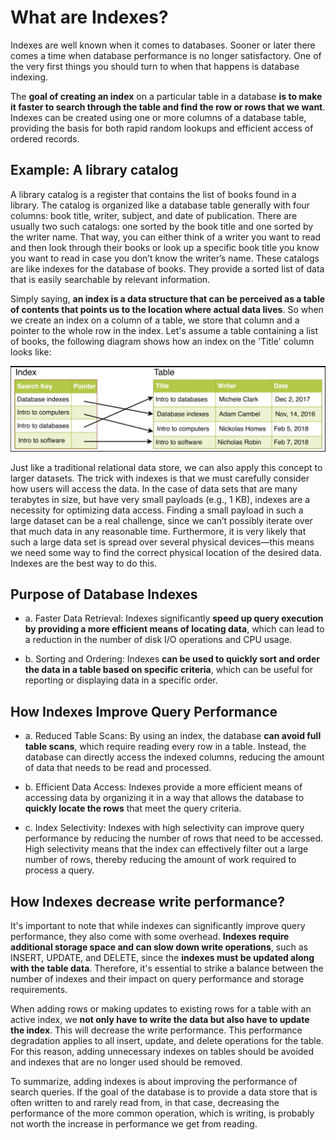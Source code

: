 # What are Indexes?
Indexes are well known when it comes to databases. Sooner or later there comes a time when database performance is no longer satisfactory. One of the very first things you should turn to when that happens is database indexing.

The **goal of creating an index** on a particular table in a database **is to make it faster to search through the table and find the row or rows that we want**. Indexes can be created using one or more columns of a database table, providing the basis for both rapid random lookups and efficient access of ordered records.

## Example: A library catalog
A library catalog is a register that contains the list of books found in a library. The catalog is organized like a database table generally with four columns: book title, writer, subject, and date of publication. There are usually two such catalogs: one sorted by the book title and one sorted by the writer name. That way, you can either think of a writer you want to read and then look through their books or look up a specific book title you know you want to read in case you don’t know the writer’s name. These catalogs are like indexes for the database of books. They provide a sorted list of data that is easily searchable by relevant information.

Simply saying, **an index is a data structure that can be perceived as a table of contents that points us to the location where actual data lives**. So when we create an index on a column of a table, we store that column and a pointer to the whole row in the index. Let's assume a table containing a list of books, the following diagram shows how an index on the 'Title' column looks like:

<div align="center">
  <img src="./index.png" alt="index" />
</div>

Just like a traditional relational data store, we can also apply this concept to larger datasets. The trick with indexes is that we must carefully consider how users will access the data. In the case of data sets that are many terabytes in size, but have very small payloads (e.g., 1 KB), indexes are a necessity for optimizing data access. Finding a small payload in such a large dataset can be a real challenge, since we can’t possibly iterate over that much data in any reasonable time. Furthermore, it is very likely that such a large data set is spread over several physical devices—this means we need some way to find the correct physical location of the desired data. Indexes are the best way to do this.

## Purpose of Database Indexes
- a. Faster Data Retrieval: Indexes significantly **speed up query execution by providing a more efficient means of locating data**, which can lead to a reduction in the number of disk I/O operations and CPU usage.

- b. Sorting and Ordering: Indexes **can be used to quickly sort and order the data in a table based on specific criteria**, which can be useful for reporting or displaying data in a specific order.

## How Indexes Improve Query Performance
- a. Reduced Table Scans: By using an index, the database **can avoid full table scans**, which require reading every row in a table. Instead, the database can directly access the indexed columns, reducing the amount of data that needs to be read and processed.

- b. Efficient Data Access: Indexes provide a more efficient means of accessing data by organizing it in a way that allows the database to **quickly locate the rows** that meet the query criteria.

- c. Index Selectivity: Indexes with high selectivity can improve query performance by reducing the number of rows that need to be accessed. High selectivity means that the index can effectively filter out a large number of rows, thereby reducing the amount of work required to process a query.

## How Indexes decrease write performance?
It's important to note that while indexes can significantly improve query performance, they also come with some overhead. **Indexes require additional storage space and can slow down write operations**, such as INSERT, UPDATE, and DELETE, since the **indexes must be updated along with the table data**. Therefore, it's essential to strike a balance between the number of indexes and their impact on query performance and storage requirements.

When adding rows or making updates to existing rows for a table with an active index, we **not only have to write the data but also have to update the index**. This will decrease the write performance. This performance degradation applies to all insert, update, and delete operations for the table. For this reason, adding unnecessary indexes on tables should be avoided and indexes that are no longer used should be removed.

To summarize, adding indexes is about improving the performance of search queries. If the goal of the database is to provide a data store that is often written to and rarely read from, in that case, decreasing the performance of the more common operation, which is writing, is probably not worth the increase in performance we get from reading.